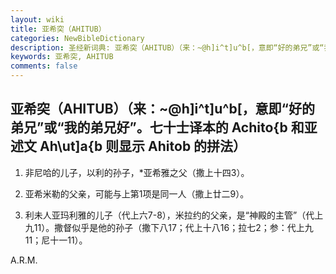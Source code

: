 ```yaml
---
layout: wiki
title: 亚希突（AHITUB）
categories: NewBibleDictionary
description: 圣经新词典: 亚希突（AHITUB）（来：~@h]i^t]u^b[，意即“好的弟兄”或“我的弟兄好”
keywords: 亚希突, AHITUB
comments: false
---
```


## 亚希突（AHITUB）（来：~@h]i^t]u^b[，意即“好的弟兄”或“我的弟兄好”。七十士译本的 Achito{b 和亚述文 Ah\ut]a{b 则显示 Ahitob 的拼法）

1. 非尼哈的儿子，以利的孙子，*亚希雅之父（撒上十四3）。

2. 亚希米勒的父亲，可能与上第1项是同一人（撒上廿二9）。

3. 利未人亚玛利雅的儿子（代上六7-8），米拉约的父亲，是“神殿的主管”（代上九11）。撒督似乎是他的孙子（撒下八17；代上十八16；拉七2；参：代上九11；尼十一11）。

A.R.M.






